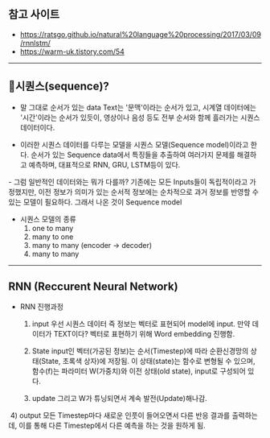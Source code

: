 ## 참고 사이트
- https://ratsgo.github.io/natural%20language%20processing/2017/03/09/rnnlstm/
- https://warm-uk.tistory.com/54

---

## 시퀀스(sequence)?

- 말 그대로 순서가 있는 data
  Text는 '문맥'이라는 순서가 있고, 시계열 데이터에는 '시간'이라는 순서가 있듯이, 영상이나 음성 등도 전부 순서와 함께 흘러가는 시퀀스 데이터이다.

- 이러한 시퀀스 데이터를 다루는 모델을 시퀀스 모델(Sequence model)이라고 한다.
  순서가 있는 Sequence data에서 특징들을 추출하여 여러가지 문제를 해결하고 예측하며, 대표적으로 RNN, GRU, LSTM등이 있다.

​- 그럼 일반적인 데이터와는 뭐가 다를까?
  기존에는 모든 Inputs들이 독립적이라고 가정했지만, 이전 정보가 의미가 있는 순서적 정보에는 순차적으로 과거 정보를 반영할 수 있는 모델이 필요하다. 
  그래서 나온 것이 Sequence model

- 시퀀스 모델의 종류
  1) one to many
  2) many to one
  3) many to many (encoder -> decoder)
  4) many to many

---

## RNN (Reccurent Neural Network)

- RNN 진행과정

  1) input
     우선 시퀀스 데이터 즉 정보는 벡터로 표현되어 model에 input. 만약 데이터가 TEXT이다? 벡터로 표현하기 위해 Word embedding 진행함.

  2) State
     input인 벡터(가공된 정보)는 순서(Timestep)에 따라 순환신경망의 상태(State, 초록색 상자)에 저장됨. 이 상태(state)는 함수로 변형될 수 있으며, 함수(f)는 파라미터 W(가중치)와 이전 상태(old state), input로 구성되어 있다.

  3) update
    그리고 W가 튜닝되면서 계속 발전(Update)해나감.

​  4) output
    모든 Timestep마다 새로운 인풋이 들어오면서 다른 반응 결과를 출력하는데, 이를 통해 다른 Timestep에서 다른 예측을 하는 것을 원하게 됨.

​
